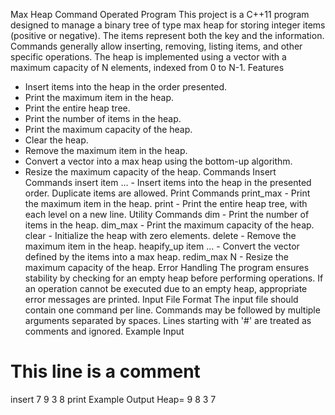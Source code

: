 Max Heap Command Operated Program
This project is a C++11 program designed to manage a binary tree of type max heap for storing integer items (positive or negative). The items represent both the key and the information. Commands generally allow inserting, removing, listing items, and other specific operations. The heap is implemented using a vector with a maximum capacity of N elements, indexed from 0 to N-1.
Features
- Insert items into the heap in the order presented.
- Print the maximum item in the heap.
- Print the entire heap tree.
- Print the number of items in the heap.
- Print the maximum capacity of the heap.
- Clear the heap.
- Remove the maximum item in the heap.
- Convert a vector into a max heap using the bottom-up algorithm.
- Resize the maximum capacity of the heap.
Commands
Insert Commands
insert item ... - Insert items into the heap in the presented order. Duplicate items are allowed.
Print Commands
print_max - Print the maximum item in the heap.
print - Print the entire heap tree, with each level on a new line.
Utility Commands
dim - Print the number of items in the heap.
dim_max - Print the maximum capacity of the heap.
clear - Initialize the heap with zero elements.
delete - Remove the maximum item in the heap.
heapify_up item ... - Convert the vector defined by the items into a max heap.
redim_max N - Resize the maximum capacity of the heap.
Error Handling
The program ensures stability by checking for an empty heap before performing operations. If an operation cannot be executed due to an empty heap, appropriate error messages are printed.
Input File Format
The input file should contain one command per line. Commands may be followed by multiple arguments separated by spaces. Lines starting with '#' are treated as comments and ignored.
Example Input
# This line is a comment
insert 7 9 3 8
print
Example Output
Heap=
9
8 3
7
